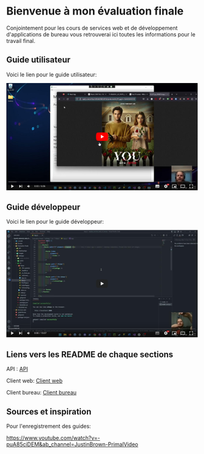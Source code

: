 # Bienvenue à mon évaluation finale

Conjointement pour les cours de services web et de développement d'applications de bureau vous retrouverai ici toutes les informations pour le travail final.

## Guide utilisateur

Voici le lien pour le guide utilisateur:

[![Guide utilisateur](./images/guideutilisateur_thumbnail.png)](https://www.youtube.com/watch?v=yJ6Q3NnrmPY)

## Guide développeur

Voici le lien pour le guide développeur:

[![Guide développeur](./images/guidedeveloppeur_thumbnail.png)](https://www.youtube.com/watch?v=JKWQCIJY_sA)

## Liens vers les README de chaque sections

API : [API](https://github.com/ChristopherDesrosiersMondor/equipe_services_web_et_bureau/tree/main/%C3%89valuation%20finale/API)

Client web: [Client web](https://github.com/ChristopherDesrosiersMondor/equipe_services_web_et_bureau/tree/main/%C3%89valuation%20finale/webapp)

Client bureau: [Client bureau](https://github.com/ChristopherDesrosiersMondor/equipe_services_web_et_bureau/tree/main/%C3%89valuation%20finale/DesktopApp)

## Sources et inspiration

Pour l'enregistrement des guides:

<https://www.youtube.com/watch?v=-puA85ciDEM&ab_channel=JustinBrown-PrimalVideo>
